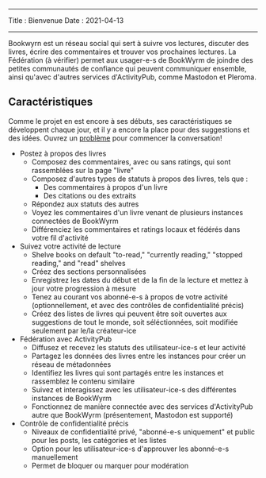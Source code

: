 - - -
Title : Bienvenue Date : 2021-04-13
- - -

Bookwyrn est un réseau social qui sert à suivre vos lectures, discuter des livres, écrire des commentaires et trouver vos prochaines lectures. La Fédération (à vérifier) permet aux usager-e-s de BookWyrm de joindre des petites communautés de confiance qui peuvent communiquer ensemble, ainsi qu'avec d'autres services d'ActivityPub, comme Mastodon et Pleroma.

## Caractéristiques
Comme le projet en est encore à ses débuts, ses caractéristiques se développent chaque jour, et il y a encore la place pour des suggestions et des idées. Ouvrez un [problème](https://github.com/bookwyrm-social/bookwyrm/issues) pour commencer la conversation!

- Postez à propos des livres
    - Composez des commentaires, avec ou sans ratings, qui sont rassemblées sur la page "livre"
    - Composez d'autres types de statuts à propos des livres, tels que :
        - Des commentaires à propos d'un livre
        - Des citations ou des extraits
    - Répondez aux statuts des autres
    - Voyez les commentaires d'un livre venant de plusieurs instances connectées de BookWyrm
    - Différenciez les commentaires et ratings locaux et fédérés dans votre fil d'activité
- Suivez votre activité de lecture
    - Shelve books on default "to-read," "currently reading," "stopped reading," and "read" shelves
    - Créez des sections personnalisées
    - Enregistrez les dates du début et de la fin de la lecture et mettez à jour votre progression à mesure
    - Tenez au courant vos abonné-e-s à propos de votre activité (optionnellement, et avec des contrôles de confidentialité précis)
    - Créez des listes de livres qui peuvent être soit ouvertes aux suggestions de tout le monde, soit séléctionnées, soit modifiée seulement par le/la créateur-ice
- Fédération avec ActivityPub
    - Diffusez et recevez les statuts des utilisateur-ice-s et leur activité
    - Partagez les données des livres entre les instances pour créer un réseau de métadonnées
    - Identifiez les livres qui sont partagés entre les instances et rassemblez le contenu similaire
    - Suivez et interagissez avec les utilisateur-ice-s des différentes instances de BookWyrm
    - Fonctionnez de manière connectée avec des services d'ActivityPub autre que BookWyrm (présentement, Mastodon est supporté)
- Contrôle de confidentialité précis
    - Niveaux de confidentialité privé, "abonné-e-s uniquement" et public pour les posts, les catégories et les listes
    - Option pour les utilisateur-ice-s d'approuver les abonné-e-s manuellement
    - Permet de bloquer ou marquer pour modération
